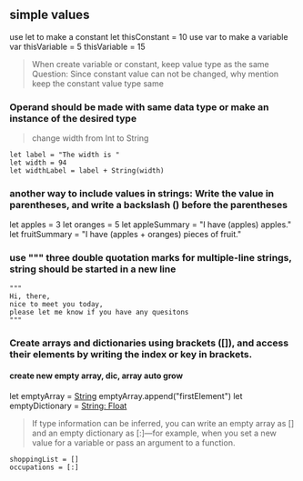 ## simple values
use let to make a constant let thisConstant = 10
use var to make a variable var thisVariable = 5 thisVariable = 15

> When create variable or constant, keep value type as the same
> Question: Since constant value can not be changed, why mention keep the constant value type same


### Operand should be made with same data type or make an instance of the desired type

> change width from Int to String

    let label = "The width is "
    let width = 94
    let widthLabel = label + String(width)


### another way to include values in strings: Write the value in parentheses, and write a backslash (\) before the parentheses

let apples = 3
let oranges = 5
let appleSummary = "I have \(apples) apples."
let fruitSummary = "I have \(apples + oranges) pieces of fruit."


### use """  three double quotation marks for multiple-line strings, string should be started in a new line

    """
    Hi, there,
    nice to meet you today,
    please let me know if you have any quesitons
    """

### Create arrays and dictionaries using brackets ([]), and access their elements by writing the index or key in brackets.

#### create new empty array, dic, array auto grow
let emptyArray = [String]() emptyArray.append("firstElement")
let emptyDictionary = [String: Float]()

> If type information can be inferred, you can write an empty array as [] and an empty dictionary as [:]—for example, when you set a new value for a variable or pass an argument to a function.

    shoppingList = []
    occupations = [:]


